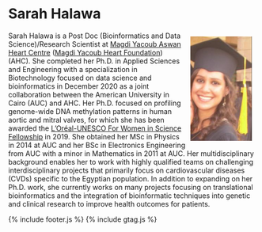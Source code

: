 # Sarah Halawa

<img src="images/SarahHalawa.png" align="right" width="25%" title="Sarah Halawa" alt="Sarah Halawa" style="padding: 10px; border:5px">

Sarah Halawa is a Post Doc (Bioinformatics and Data Science)/Research Scientist at [Magdi Yacoub Aswan Heart Centre](https://myf-egypt.org/aswan-heart-centre/) ([Magdi Yacoub Heart Foundation](https://www.myf-egypt.org/)) (AHC). She completed her Ph.D. in Applied Sciences and Engineering with a specialization in Biotechnology focused on data science and bioinformatics in December 2020 as a joint collaboration between the American University in Cairo (AUC) and AHC. Her Ph.D. focused on profiling genome-wide DNA methylation patterns in human aortic and mitral valves, for which she has been awarded the [L’Oréal-UNESCO For Women in Science Fellowship](https://en.unesco.org/science-sustainable-future/women-in-science/laureates) in 2019. She obtained her MSc in Physics in 2014 at AUC and her BSc in Electronics Engineering from AUC with a minor in Mathematics in 2011 at AUC. Her multidisciplinary background enables her to work with highly qualified teams on challenging interdisciplinary projects that primarily focus on cardiovascular diseases (CVDs) specific to the Egyptian population. In addition to expanding on her Ph.D. work, she currently works on many projects focusing on translational bioinformatics and the integration of bioinformatic techniques into genetic and clinical research to improve health outcomes for patients.


{% include footer.js %}
{% include gtag.js %}
